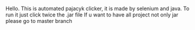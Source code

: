 Hello. This is automated pajacyk clicker,  it is made by selenium and java. To run it just click twice the .jar file
If u want to have all project not only jar please go to master branch
